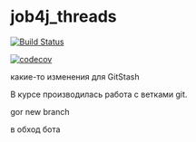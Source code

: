 # job4j_threads

[![Build Status](https://app.travis-ci.com/Bitok85/job4j_threads.svg?branch=master)](https://app.travis-ci.com/Bitok85/job4j_threads)

[![codecov](https://codecov.io/gh/Bitok85/job4j_threads/branch/master/graph/badge.svg?token=MWLD57OARE)](https://codecov.io/gh/Bitok85/job4j_threads)

какие-то изменения для GitStash

В курсе производилась работа с ветками git.

gor new branch

в обход бота